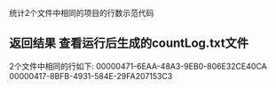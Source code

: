 统计2个文件中相同的项目的行数示范代码



返回结果
查看运行后生成的countLog.txt文件
--------------------------------------

2个文件中相同的行如下:
00000471-6EAA-48A3-9EB0-806E32CE40CA 
00000417-8BFB-4931-584E-29FA207153C3
